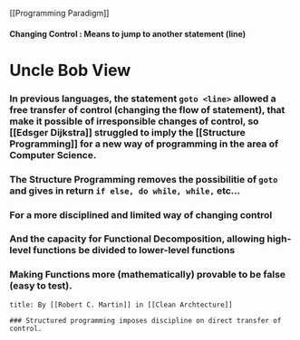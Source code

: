 [[Programming Paradigm]]

#### Changing Control : Means to jump to another statement (line)

# Uncle Bob View 

### In previous languages, the statement `goto <line>` allowed a free transfer of control (changing the flow of statement), that make it possible of irresponsible changes of control, so [[Edsger Dijkstra]] struggled to imply the [[Structure Programming]] for a new way of programming in the area of Computer Science.

### The Structure Programming removes the possibilitie of `goto` and gives in return `if else, do while, while,` etc...

### For a more disciplined and limited way of changing control

### And the capacity for Functional Decomposition, allowing  high-level functions be divided to lower-level functions

### Making Functions more (mathematically) provable to be false (easy to test).


```ad-note
title: By [[Robert C. Martin]] in [[Clean Archtecture]] 

### Structured programming imposes discipline on direct transfer of control.

```

